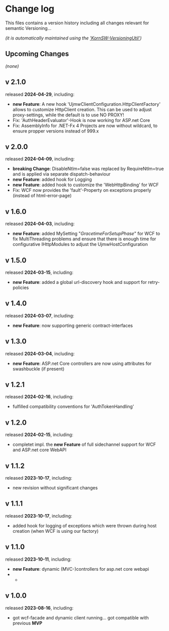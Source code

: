 # Change log
This files contains a version history including all changes relevant for semantic Versioning...

*(it is automatically maintained using the ['KornSW-VersioningUtil'](https://github.com/KornSW/VersioningUtil))*


## Upcoming Changes

*(none)*



## v 2.1.0
released **2024-04-29**, including:
 - **new Feature**: A new hook 'UjmwClientConfiguration.HttpClientFactory' allows to customize HttpClient creation. This can be used to adjust proxy-settings, while the default is to use NO PROXY!
 - Fix: 'AuthHeaderEvaluator'-Hook is now working for ASP.net Core
 - Fix: AssemblyInfo for .NET-Fx 4 Projects are now without wildcard, to ensure propper versions instead of 999.x



## v 2.0.0
released **2024-04-09**, including:
 - **breaking Change**: DisableNtlm=false was replaced by RequireNtlm=true and is applied via separate dispatch-behaviour
 - **new Feature**: added hook for Logging
 - **new Feature**: added hook to customize the 'WebHttpBinding' for WCF
 - Fix: WCF now provides the 'fault'-Property on exceptions properly (instead of html-error-page)



## v 1.6.0
released **2024-04-03**, including:
 - **new Feature**: added MySetting "*GracetimeForSetupPhase*" for WCF to fix MultiThreading problems and ensure that there is enough time for configurative IHttpModules to adjust the UjmwHostConfiguration



## v 1.5.0
released **2024-03-15**, including:
 - **new Feature**: added a global url-discovery hook and support for retry-policies



## v 1.4.0
released **2024-03-07**, including:
 - **new Feature**: now supporting generic contract-interfaces



## v 1.3.0
released **2024-03-04**, including:
 - **new Feature**: ASP.net Core controllers are now using attributes for swashbuckle (if present)



## v 1.2.1
released **2024-02-16**, including:
 - fulfilled compatibility conventions for 'AuthTokenHandling'



## v 1.2.0
released **2024-02-15**, including:
 - completet impl. the **new Feature** of full sidechannel support for WCF and ASP.net core WebAPI



## v 1.1.2
released **2023-10-17**, including:
 - new revision without significant changes



## v 1.1.1
released **2023-10-17**, including:
 - added hook for logging of exceptions which were thrown during host creation (when WCF is using our factory)



## v 1.1.0
released **2023-10-11**, including:
 - **new Feature**: dynamic (MVC-)controllers for asp.net core webapi
 - -



## v 1.0.0
released **2023-08-16**, including:
 - got wcf-facade and dynamic client running... got compatible with previous **MVP**



